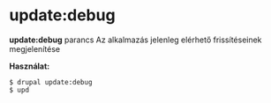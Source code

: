 # update:debug
**update:debug** parancs Az alkalmazás jelenleg elérhető frissítéseinek megjelenítése

**Használat:**
```
$ drupal update:debug 
$ upd  
```
